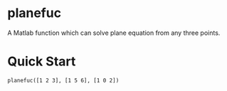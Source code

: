 # planefuc
A Matlab function which can solve plane equation from any three points.

# Quick Start
 ```
planefuc([1 2 3], [1 5 6], [1 0 2])
 ```
